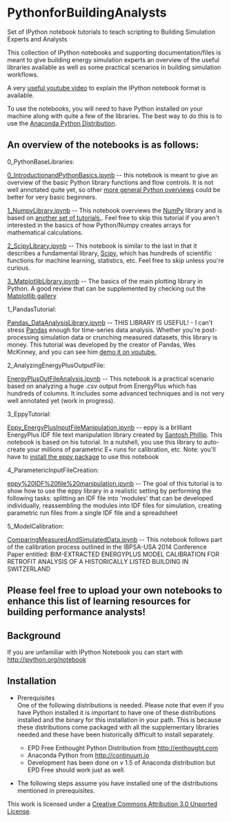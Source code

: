 PythonforBuildingAnalysts
=========================

Set of IPython notebook tutorials to teach scripting to Building Simulation Experts and Analysts

This collection of IPython notebooks and supporting documentation/files is meant to give building energy simulation experts an overview of the useful libraries available as well as some practical scenarios in building simulation workflows.

A very [useful youtube video](https://www.youtube.com/watch?v=H6dLGQw9yFQ) to explain the IPython notebook format is available.

To use the notebooks, you will need to have Python installed on your machine along with quite a few of the libraries. The best way to do this is to use the [Anaconda Python Distribution](https://www.continuum.io/downloads).

## An overview of the notebooks is as follows:

0_PythonBaseLibraries:

[0_IntroductionandPythonBasics.ipynb](http://nbviewer.ipython.org/github/cmiller8/PythonforBuildingAnalysts/blob/master/0_PythonBaseLibraries/0_IntroductionandPythonBasics.ipynb) -- this notebook is meant to give an overview of the basic Python library functions and flow controls. It is not well annotated quite yet, so other [more general Python overviews](https://www.youtube.com/watch?v=gGKd19EtmqY&list=PLFD8B7CCCDB784595) could be better for very basic beginners.

[1_NumpyLibrary.ipynb](http://nbviewer.ipython.org/github/cmiller8/PythonforBuildingAnalysts/blob/master/0_PythonBaseLibraries/1_NumpyLibrary.ipynb) -- This notebook overviews the [NumPy](http://www.numpy.org/) library and is based on [another set of tutorials.](https://github.com/jrjohansson/scientific-python-lectures). Feel free to skip this tutorial if you aren't interested in the basics of how Python/Numpy creates arrays for mathematical calculations.

[2_ScipyLibrary.ipynb](http://nbviewer.ipython.org/github/cmiller8/PythonforBuildingAnalysts/blob/master/0_PythonBaseLibraries/2_ScipyLibrary.ipynb) -- This notebook is similar to the last in that it describes a fundamental library, [Scipy](http://www.scipy.org/), which has hundreds of scientific functions for machine learning, statistics, etc. Feel free to skip unless you're curious.

[3_MatplotlibLibrary.ipynb](http://nbviewer.ipython.org/github/cmiller8/PythonforBuildingAnalysts/blob/master/0_PythonBaseLibraries/3_MatplotlibLibrary.ipynb) -- The basics of the main plotting library in Python. A good review that can be supplemented by checking out the [Matplotlib gallery](http://matplotlib.org/gallery.html)

1_PandasTutorial:

[Pandas_DataAnalysisLibrary.ipynb](http://nbviewer.ipython.org/github/cmiller8/PythonforBuildingAnalysts/blob/master/1_PandasTutorial/Pandas_DataAnalysisLibrary.ipynb) -- THIS LIBRARY IS USEFUL! - I can't stress [Pandas](http://pandas.pydata.org/) enough for time-series data analysis. Whether you're post-processing simulation data or crunching measured datasets, this library is money. This tutorial was developed by the creator of Pandas, Wes McKinney, and you can see him [demo it on youtube.](https://www.youtube.com/watch?v=w26x-z-BdWQ&feature=youtu.be)

2_AnalyzingEnergyPlusOutputFile:

[EnergyPlusOutFileAnalysis.ipynb](http://nbviewer.ipython.org/github/cmiller8/PythonforBuildingAnalysts/blob/master/2_AnalyzingEnergyPlusOutputFile/EnergyPlusOutFileAnalysis.ipynb) -- This notebook is a practical scenario based on analyzing a huge .csv output from EnergyPlus which has hundreds of columns. It includes some advanced techniques and is not very well annotated yet (work in progress).

3_EppyTutorial:

[Eppy_EnergyPlusInputFileManipulation.ipynb](http://nbviewer.ipython.org/github/cmiller8/PythonforBuildingAnalysts/blob/master/3_EppyTutorial/Eppy_EnergyPlusInputFileManipulation.ipynb) -- eppy is a brilliant EnergyPlus IDF file text manipulation library created by [Santosh Phillip](https://github.com/santoshphilip). This notebook is based on his tutorial. In a nutshell, you use this library to auto-create your millions of parametric E+ runs for calibration, etc. Note: you'll have to [install the eppy package](https://pypi.python.org/pypi/eppy/0.4.6) to use this notebook

4_ParametericInputFileCreation:

[eppy%20IDF%20file%20manipulation.ipynb](http://nbviewer.ipython.org/github/cmiller8/PythonforBuildingAnalysts/blob/master/4_ParametericInputFileCreation/eppy%20IDF%20file%20manipulation.ipynb) -- The goal of this tutorial is to show how to use the eppy library in a realistic setting by performing the following tasks: splitting an IDF file into 'modules' that can be developed individually, reassembling the modules into IDF files for simulation, creating parametric run files from a single IDF file and a spreadsheet

5_ModelCalibration:

[ComparingMeasuredAndSimulatedData.ipynb](http://nbviewer.ipython.org/github/cmiller8/PythonforBuildingAnalysts/blob/master/5_ModelCalibration/ComparingMeasuredAndSimulatedData.ipynb) -- This notebook follows part of the calibration process outlined in the IBPSA-USA 2014 Conference Paper entitled: BIM-EXTRACTED ENERGYPLUS MODEL CALIBRATION FOR RETROFIT ANALYSIS OF A HISTORICALLY LISTED BUILDING IN SWITZERLAND

<!--08-Scenarios - An eppy Scenario -- haven't had the time to create this yet. Santosh, perhaps you have a more implemented example-->

<!--[09-Scenarios - Measured Data Visualization and R Integration.ipynb](http://nbviewer.ipython.org/github/cmiller8/PythonforBuildingAnalysts/blob/master/09-Scenarios%20-%20Measured%20Data%20Visualization%20and%20R%20Integration.ipynb) -- A big .csv file (80+ MB) from a real chilled water plant is loaded, visualized, and some of the data is passed to R to fit an ARIMA model (psuedo-successfully)-->

<!--[10-Scenarios - VRV Performance Curve Maker.ipynb](http://nbviewer.ipython.org/github/cmiller8/PythonforBuildingAnalysts/blob/master/10-Scenarios%20-%20VRV%20Performance%20Curve%20Maker.ipynb) -- A super crude notebook with code I used to create VRV performance curve coefficients for EnergyPlus from raw manufacturer data. Its sort of an advanced and obscure notebook.-->

## Please feel free to upload your own notebooks to enhance this list of learning resources for building performance analysts!

Background  
----------

If you are unfamiliar with IPython Notebook you can start with http://ipython.org/notebook


Installation  
------------

* Prerequisites  
One of the following distributions is needed. Please note that even if you have Python installed it is important to have one of these distributions installed and the binary for this installation in your path. This is because these distributions come packaged with all the supplementary libraries needed and these have been historically difficult to install separately.

  * EPD Free Enthought Python Distribution from http://enthought.com
  * Anaconda Python from http://continuum.io
  * Development has been done on v 1.5 of Anaconda distribution but EPD Free should work just as well.

* The following steps assume you have installed one of the distributions mentioned in prerequisites.

This work is licensed under a [Creative Commons Attribution 3.0 Unported License](http://creativecommons.org/licenses/by/3.0/).
